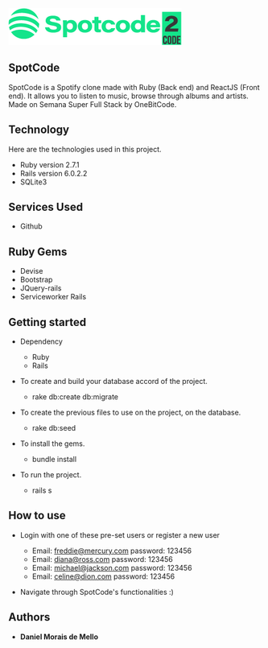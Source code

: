
![Logo of the project](https://github.com/Lucasdfg07/Spotify_clone/blob/master/app/javascript/assets/images/logo.png)


## SpotCode
SpotCode is a Spotify clone made with Ruby (Back end) and ReactJS (Front end). It allows you to listen to music, browse through albums and artists. Made on Semana Super Full Stack by OneBitCode.


## Technology 

Here are the technologies used in this project.

* Ruby version  2.7.1
* Rails version 6.0.2.2
* SQLite3

## Services Used

* Github

## Ruby Gems

* Devise
* Bootstrap
* JQuery-rails
* Serviceworker Rails


## Getting started

* Dependency
  - Ruby  
  - Rails

* To create and build your database accord of the project.
  - rake db:create db:migrate
  
* To create the previous files to use on the project, on the database.
  - rake db:seed
  
* To install the gems.
  - bundle install
  
* To run the project.
  - rails s

## How to use

* Login with one of these pre-set users or register a new user
  - Email: freddie@mercury.com password: 123456
  - Email: diana@ross.com password: 123456
  - Email: michael@jackson.com password: 123456
  - Email: celine@dion.com password: 123456
  
* Navigate through SpotCode's functionalities :)


## Authors

* **Daniel Morais de Mello** 
